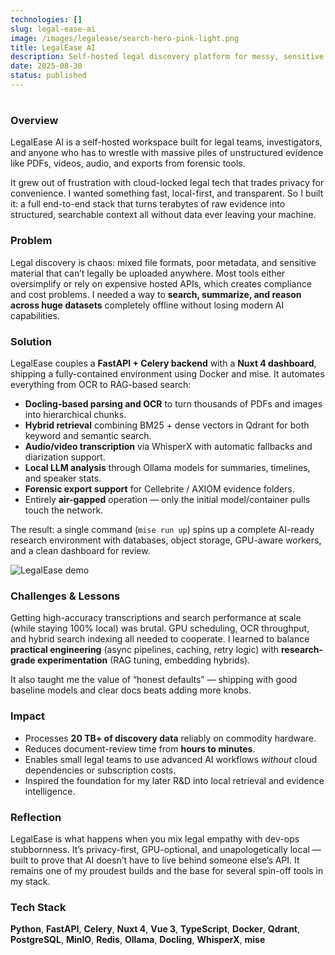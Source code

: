 ```yaml
---
technologies: []
slug: legal-ease-ai
image: /images/legalease/search-hero-pink-light.png
title: LegalEase AI
description: Self-hosted legal discovery platform for messy, sensitive data.
date: 2025-08-30
status: published
---
```


#

### Overview

LegalEase AI is a self-hosted workspace built for legal teams, investigators, and anyone who has to wrestle with massive piles of unstructured evidence like PDFs, videos, audio, and exports from forensic tools.

It grew out of frustration with cloud-locked legal tech that trades privacy for convenience. I wanted something fast, local-first, and transparent. So I built it: a full end-to-end stack that turns terabytes of raw evidence into structured, searchable context all without data ever leaving your machine.

### Problem

Legal discovery is chaos: mixed file formats, poor metadata, and sensitive material that can’t legally be uploaded anywhere. Most tools either oversimplify or rely on expensive hosted APIs, which creates compliance and cost problems. I needed a way to **search, summarize, and reason across huge datasets** completely offline without losing modern AI capabilities.

### Solution

LegalEase couples a **FastAPI + Celery backend** with a **Nuxt 4 dashboard**, shipping a fully-contained environment using Docker and mise. It automates everything from OCR to RAG-based search:

- **Docling-based parsing and OCR** to turn thousands of PDFs and images into hierarchical chunks.
- **Hybrid retrieval** combining BM25 + dense vectors in Qdrant for both keyword and semantic search.
- **Audio/video transcription** via WhisperX with automatic fallbacks and diarization support.
- **Local LLM analysis** through Ollama models for summaries, timelines, and speaker stats.
- **Forensic export support** for Cellebrite / AXIOM evidence folders.
- Entirely **air-gapped** operation — only the initial model/container pulls touch the network.

The result: a single command (`mise run up`) spins up a complete AI-ready research environment with databases, object storage, GPU-aware workers, and a clean dashboard for review.

![LegalEase demo](https://nuxt-studio.s3.fr-par.scw.cloud/transcription_speaker_diarization_39b2ee98c7.png)

### Challenges & Lessons

Getting high-accuracy transcriptions and search performance at scale (while staying 100% local) was brutal. GPU scheduling, OCR throughput, and hybrid search indexing all needed to cooperate. I learned to balance **practical engineering** (async pipelines, caching, retry logic) with **research-grade experimentation** (RAG tuning, embedding hybrids).

It also taught me the value of “honest defaults” — shipping with good baseline models and clear docs beats adding more knobs.

### Impact

- Processes **20 TB+ of discovery data** reliably on commodity hardware.
- Reduces document-review time from **hours to minutes**.
- Enables small legal teams to use advanced AI workflows *without* cloud dependencies or subscription costs.
- Inspired the foundation for my later R\&D into local retrieval and evidence intelligence.

### Reflection

LegalEase is what happens when you mix legal empathy with dev-ops stubbornness. It’s privacy-first, GPU-optional, and unapologetically local — built to prove that AI doesn’t have to live behind someone else’s API. It remains one of my proudest builds and the base for several spin-off tools in my stack.

### Tech Stack

**Python**, **FastAPI**, **Celery**, **Nuxt 4**, **Vue 3**, **TypeScript**, **Docker**, **Qdrant**, **PostgreSQL**, **MinIO**, **Redis**, **Ollama**, **Docling**, **WhisperX**, **mise**
